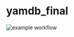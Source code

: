 # yamdb_final
![example workflow](https://github.com/komediantto/yamdb_final/actions/workflows/main.yml/badge.svg)

